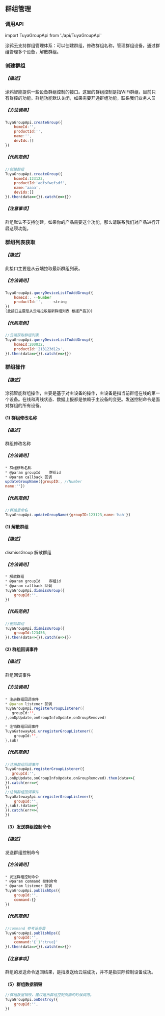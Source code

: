 ## 群组管理

### 调用API
import TuyaGroupApi from './api/TuyaGroupApi'

涂鸦云支持群组管理体系：可以创建群组，修改群组名称，管理群组设备，通过群组管理多个设备，解散群组。


### 创建群组

##### 【描述】

涂鸦智能提供一些设备群组控制的接口。这里的群组控制是指WiFi群组，目前只有群控的功能。群组功能默认关闭，如果需要开通群组功能，联系我们业务人员

##### 【方法调用】

```js
TuyaGroupApi.createGroup({
	homeId:'',
	productId:'',
	name:'',
	devIds:[]
})

```

##### 【代码范例】

```js
//创建群组
TuyaGroupApi.createGroup({
	homeId:123123,
	productId:'adfsfwefsdf',
	name:'aaaa',
	devIds:[]
}).then(data=>{}).catch(e=>{})
```

##### 【注意事项】

群组默认不支持创建，如果你的产品需要这个功能，那么请联系我们对产品进行开启这项功能。

### 群组列表获取

##### 【描述】

此接口主要是从云端拉取最新群组列表。

##### 【方法调用】

```js
TuyaGroupApi.queryDeviceListToAddGroup({
	homeId:, --Number
	productId:'',  ---string
})
(此接口主要是从云端拉取最新群组列表 根据产品ID)
```

##### 【代码范例】

```js
//云端获取群组列表
TuyaGroupApi.queryDeviceListToAddGroup({
	homeId:200032,
	productId:'213123d12s', 
}).then(data=>{}).catch(e=>{})
```

### 群组操作

##### 【描述】

涂鸦智能群组操作，主要是基于对主设备的操作，主设备是指当前群组在线的第一个设备。在线和离线状态、数据上报都是依赖于主设备的变更。发送控制命令是面对群组的所有设备。



#### (1) 群组修改名称

##### 【描述】

群组修改名称

##### 【方法调用】

```js
* 群组修改名称
* @param groupId    群组id
* @param callback 回调
updateGroupName({groupID:, //Number
name:''})
```

##### 【代码范例】

```js
//群组重命名
TuyaGroupApi.updateGroupName({groupID:123123,name:'hah'})
```


#### (1) 解散群组

##### 【描述】

 dismissGroup 解散群组

##### 【方法调用】

```js
* 解散群组
* @param groupId    群组id
* @param callback 回调
TuyaGroupApi.dismissGroup({
	groupId:'',
})
```

##### 【代码范例】

```js
//删除群组
TuyaGroupApi.dismissGroup({
	groupId:123456,
}).then(data=>{}).catch(e=>{})
```

#### (2) 群组回调事件

##### 【描述】

群组回调事件

##### 【方法调用】

```java
* 注册群组回调事件
* @param listener 回调
TuyaGroupApi.registerGroupListener({
   groupId:'',
},onDpUpdate,onGroupInfoUpdate,onGroupRemoved)

* 注销群组回调事件
TuyaGatewayApi.unregisterGroupListener({
	groupId:'',
},sub)
```

##### 【代码范例】

```js
//注册群组回调事件
TuyaGroupApi.registerGroupListener({
   groupId:'',
},onDpUpdate,onGroupInfoUpdate,onGroupRemoved).then(data=>{
}).catch(err=>{
})
//注销群组回调事件
TuyaGatewayApi.unregisterGroupListener({
	groupId:'',
},sub).(data=>{
}).catch(err=>{
})

```

#### （3）发送群组控制命令

##### 【描述】

发送群组控制命令

##### 【方法调用】

```js
* 发送群组控制命令
* @param command 控制命令
* @param listener 回调
TuyaGroupApi.publishDps({
	groupId:'',
	command:{}
})

```

##### 【代码范例】

```js
//command 参考设备篇
TuyaGroupApi.publishDps({
	groupId:'',
	command:'{'1':true}'
}).then(data=>{}).catch(e=>{})

```

##### 【注意事项】

群组的发送命令返回结果，是指发送给云端成功，并不是指实际控制设备成功。 



#### （5）群组数据销毁

```js
//群组数据销毁，建议退出群组控制页面的时候调用。
TuyaGroupApi.onDestroy({
	groupId:'',
})
```

## 
